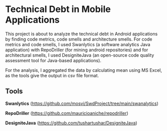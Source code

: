 # Technical Debt in Mobile Applications
This project is about to analyze the technical debt in Android applications by finding code metrics, code smells and architecture smells. For code metrics and code smells, I used Swanlytics (a software analytics Java application) with RepoDriller (for mining android repositories) and for architectural smells, I used DesigniteJava (an open-source code quality assessment tool for Java-based applications).

For the analysis, I aggregated the data by calculating mean using MS Excel, as the tools give the output in csv file format.

<h2>Tools</h2>

<b>Swanlytics</b> (https://github.com/mosvi/SwdProject/tree/main/swanalytics)


<b>RepoDriller</b> (https://github.com/mauricioaniche/repodriller)


<b>DesigniteJava</b> (https://github.com/tushartushar/DesigniteJava)